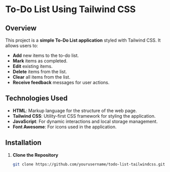 # To-Do List Using Tailwind CSS

## Overview

This project is a **simple To-Do List application** styled with Tailwind CSS. It allows users to:

- **Add** new items to the to-do list.
- **Mark** items as completed.
- **Edit** existing items.
- **Delete** items from the list.
- **Clear** all items from the list.
- **Receive feedback** messages for user actions.

## Technologies Used

- **HTML**: Markup language for the structure of the web page.
- **Tailwind CSS**: Utility-first CSS framework for styling the application.
- **JavaScript**: For dynamic interactions and local storage management.
- **Font Awesome**: For icons used in the application.

## Installation

1. **Clone the Repository**

   ```bash
   git clone https://github.com/yourusername/todo-list-tailwindcss.git
